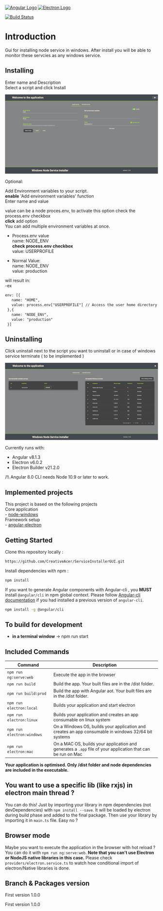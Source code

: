 [![Angular Logo](https://www.vectorlogo.zone/logos/angular/angular-icon.svg)](https://angular.io/) [![Electron Logo](https://www.vectorlogo.zone/logos/electronjs/electronjs-icon.svg)](https://electronjs.org/)  
  
  [![Build Status](https://creativesuite.visualstudio.com/GitHub/_apis/build/status/CreativeAcer.ServiceInstallerGUI?branchName=master)](https://creativesuite.visualstudio.com/GitHub/_build/latest?definitionId=4&branchName=master)

# Introduction

Gui for installing node service in windows. After install you will be able to monitor these servcies as any windows service.

## Installing

Enter name and Description  
Select a script and click Install  

![Install](images/Install.png)

Optional:  
  
Add Environment variables to your script.  
**enable** 'Add environment variables' function  
Enter name and value  

value can be a node proces.env, to activate this option check the process.env checkbox  
**click** add option  
You can add multiple environment variables at once.  

- Process.env value  
name: NODE_ENV  
**check process.env checkbox**  
value: USERPROFILE  
  
- Normal Value:  
name: NODE_ENV  
value: production      
  
will result in:  
-ex
```
env: [{
   name: "HOME",
   value: process.env["USERPROFILE"] // Access the user home directory
 },{
   name: "NODE_ENV",
   value: "production"
 }]
```


## Uninstalling

Click uninstall next to the script you want to uninstall or in case of windows service terminate ( to be implemented )

![Uninstall](images/uninstall.png)


Currently runs with:

- Angular v8.1.3
- Electron v6.0.2
- Electron Builder v21.2.0

/!\ Angular 8.0 CLI needs Node 10.9 or later to work.

## Implemented projects
This project is based on the following projects  
  Core application  
    - [node-windows](https://github.com/coreybutler/node-windows)  
  Framework setup  
    - [angular-electron](https://github.com/maximegris/angular-electron)  
    
## Getting Started

Clone this repository locally :

``` bash
https://github.com/CreativeAcer/ServiceInstallerGUI.git
```

Install dependencies with npm :

``` bash
npm install
```

If you want to generate Angular components with Angular-cli , you **MUST** install `@angular/cli` in npm global context.
Please follow [Angular-cli documentation](https://github.com/angular/angular-cli) if you had installed a previous version of `angular-cli`.

``` bash
npm install -g @angular/cli
```

## To build for development

- **in a terminal window** -> npm run start


## Included Commands

|Command|Description|
|--|--|
|`npm run ng:serve:web`| Execute the app in the browser |
|`npm run build`| Build the app. Your built files are in the /dist folder. |
|`npm run build:prod`| Build the app with Angular aot. Your built files are in the /dist folder. |
|`npm run electron:local`| Builds your application and start electron
|`npm run electron:linux`| Builds your application and creates an app consumable on linux system |
|`npm run electron:windows`| On a Windows OS, builds your application and creates an app consumable in windows 32/64 bit systems |
|`npm run electron:mac`|  On a MAC OS, builds your application and generates a `.app` file of your application that can be run on Mac |

**Your application is optimised. Only /dist folder and node dependencies are included in the executable.**

## You want to use a specific lib (like rxjs) in electron main thread ?

You can do this! Just by importing your library in npm dependencies (not devDependencies) with `npm install --save`. It will be loaded by electron during build phase and added to the final package. Then use your library by importing it in `main.ts` file. Easy no ?

## Browser mode

Maybe you want to execute the application in the browser with hot reload ? You can do it with `npm run ng:serve:web`.
**Note that you can't use Electron or NodeJS native libraries in this case.** Please check `providers/electron.service.ts` to watch how conditional import of electron/Native libraries is done.

## Branch & Packages version
First version 1.0.0

First version 1.0.0
